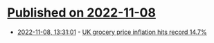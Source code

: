 # [Published on 2022-11-08](index.md)

* [2022-11-08, 13:31:01](https://news.ycombinator.com/item?id=33518722) - [UK grocery price inflation hits record 14.7%](https://www.kantar.com/uki/contact/wpuk-news-contact)
